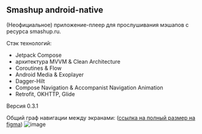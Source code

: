 ## Smashup android-native

(Неофициальное) приложение-плеер для прослушивания мэшапов с ресурса smashup.ru.

Стэк технологий:
- Jetpack Compose
- архитектура MVVM & Clean Architecture
- Coroutines & Flow
- Android Media & Exoplayer
- Dagger-Hilt
- Compose Navigation & Accompanist Navigation Animation
- Retrofit, OKHTTP, Glide

Версия 0.3.1 

Общий граф навигации между экранами: 
([ссылка на полный размер на figma](https://www.figma.com/file/JfrHRBmR4os6a2KQM0PtTC/Untitled?node-id=0-1&t=eV6tCXHkGY5NT7jf-0))
![image](https://user-images.githubusercontent.com/25282915/230773055-60911e82-c3d5-4775-9f02-7367054440ed.png)


